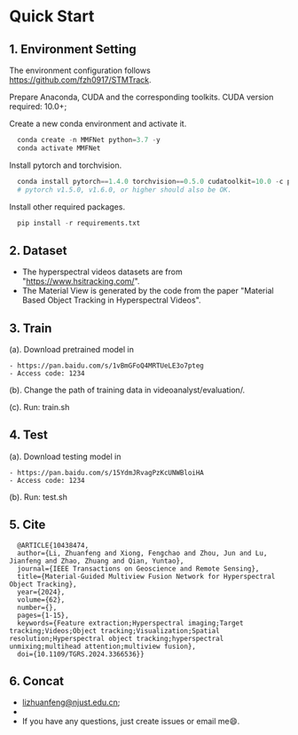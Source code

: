 # Quick Start

## 1. Environment Setting
The environment configuration follows https://github.com/fzh0917/STMTrack.

Prepare Anaconda, CUDA and the corresponding toolkits. CUDA version required: 10.0+;  

Create a new conda environment and activate it.
```python
  conda create -n MMFNet python=3.7 -y
  conda activate MMFNet
```
Install pytorch and torchvision.
```python
  conda install pytorch==1.4.0 torchvision==0.5.0 cudatoolkit=10.0 -c pytorch
  # pytorch v1.5.0, v1.6.0, or higher should also be OK.
```
Install other required packages.
```python
  pip install -r requirements.txt
```
## 2. Dataset
+ The hyperspectral videos datasets are from "https://www.hsitracking.com/".
+ The Material View is generated by the code from the paper "Material Based Object Tracking in Hyperspectral Videos".

## 3. Train
(a). Download pretrained model in  

    - https://pan.baidu.com/s/1vBmGFoQ4MRTUeLE3o7pteg 
    - Access code: 1234    
    
(b). Change the path of training data in videoanalyst/evaluation/.  

(c). Run: train.sh  

## 4. Test
(a). Download testing model in  

    - https://pan.baidu.com/s/15YdmJRvagPzKcUNWBloiHA 
    - Access code: 1234  
    
(b). Run: test.sh  

## 5. Cite
```
  @ARTICLE{10438474,
  author={Li, Zhuanfeng and Xiong, Fengchao and Zhou, Jun and Lu, Jianfeng and Zhao, Zhuang and Qian, Yuntao},
  journal={IEEE Transactions on Geoscience and Remote Sensing}, 
  title={Material-Guided Multiview Fusion Network for Hyperspectral Object Tracking}, 
  year={2024},
  volume={62},
  number={},
  pages={1-15},
  keywords={Feature extraction;Hyperspectral imaging;Target tracking;Videos;Object tracking;Visualization;Spatial resolution;Hyperspectral object tracking;hyperspectral unmixing;multihead attention;multiview fusion},
  doi={10.1109/TGRS.2024.3366536}}
```

## 6. Concat
* lizhuanfeng@njust.edu.cn;
* 
* If you have any questions, just create issues or email me:smile:.
